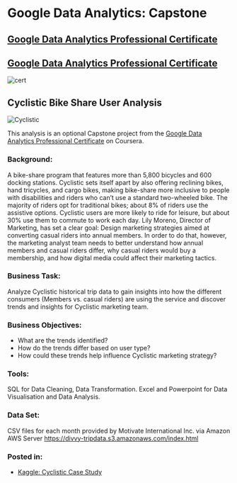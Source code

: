 # Google Data Analytics: Capstone
## [Google Data Analytics Professional Certificate](https://www.coursera.org/professional-certificates/google-data-analytics)
## [Google Data Analytics Professional Certificate](https://www.coursera.org/professional-certificates/google-data-analytics)

![cert](https://imgur.com/zOrx7kt.jpg)
## Cyclistic Bike Share User Analysis

![Cyclistic](https://github.com/gregschlitt/Google-DA-Capstone---Cyclistic-Bike-Share/blob/main/Cyclistic%20Logo.png)

This analysis is an optional Capstone project from the [Google Data Analytics Professional Certificate](https://www.coursera.org/professional-certificates/google-data-analytics) on Coursera. 

### Background:
A bike-share program that features more than 5,800 bicycles and 600 docking stations. Cyclistic sets itself apart by also offering reclining bikes, hand tricycles, and cargo bikes, making bike-share more inclusive to people with disabilities and riders who can’t use a standard two-wheeled bike. The majority of riders opt for traditional bikes; about 8% of riders use the assistive options. Cyclistic users are more likely to ride for leisure, but about 30% use them to commute to work each day.
Lily Moreno, Director of Marketing, has set a clear goal: Design marketing strategies aimed at converting casual riders into annual members. In order to do that, however, the marketing analyst team needs to better understand how annual members and casual riders differ, why casual riders would buy a membership, and how digital media could affect their marketing tactics. 

### Business Task:
Analyze Cyclistic historical trip data to gain insights into how the different consumers (Members vs. casual riders) are using the service and discover trends and insights for Cyclistic marketing team.

### Business Objectives:
- What are the trends identified?
- How do the trends differ based on user type?
- How could these trends help influence Cyclistic marketing strategy?

### Tools:
SQL for Data Cleaning, Data Transformation. Excel and Powerpoint for Data Visualisation and Data Analysis.

### Data Set:
CSV files for each month provided by Motivate International Inc. via Amazon AWS Server
https://divvy-tripdata.s3.amazonaws.com/index.html

### Posted in:
- [Kaggle: Cyclistic Case Study](https://www.kaggle.com/gregschlitt/case-study-cyclistic-using-sql)


